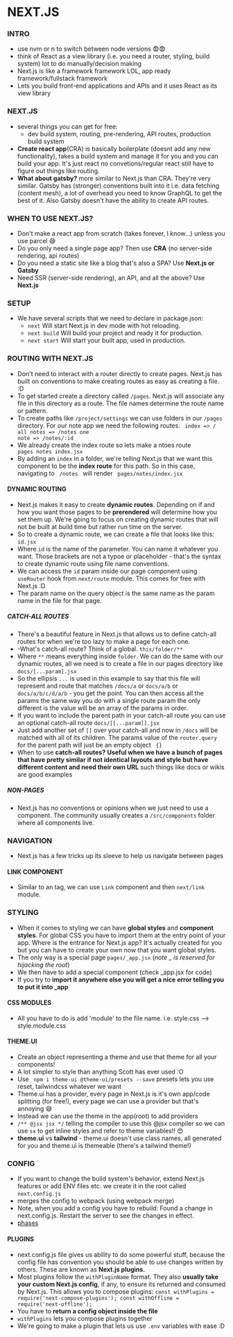 # NEXT.JS

### INTRO

- use nvm or n to switch between node versions 😨😨
- think of React as a view library (i.e. you need a router, styling, build system) lot to do manually/decision making
- Next.js is like a framework framework LOL, app ready framework/fullstack framework
- Lets you build front-end applications and APIs and it uses React as its view library

### NEXT.JS
- several things you can get for free:
  - dev build system, routing, pre-rendering, API routes, production build system
- **Create react app**(CRA) is basically boilerplate (doesnt add any new functionality), takes a build system and manage it for you and you can build your app. It's just react no convetions/regular react still have to figure out things like routing.
- **What about gatsby?** more similar to Next.js than CRA. They're very similar. Gatsby has (stronger) conventions built into it i.e. data fetching (content mesh), a lot of overhead you need to know GraphQL to get the best of it. Also Gatsby doesn't have the ability to create API routes.

### WHEN TO USE NEXT.JS?
- Don't make a react app from scratch (takes forever, I know...) unless you use parcel 😅
- Do you only need a single page app? Then use **CRA** (no server-side rendering, api routes)
- Do you need a static site like a blog that's also a SPA? Use **Next.js or Gatsby**
- Need SSR (server-side rendering), an API, and all the above? Use **Next.js**

### SETUP
- We have several scripts that we need to declare in package.json: 
  - <code>next</code> Will start Next.js in dev mode with hot reloading.
  - <code>next build</code> Will build your project and ready it for production.
  - <code>next start</code> Will start your built app, used in production.

### ROUTING WITH NEXT.JS
- Don't need to interact with a router directly to create pages. Next.js has built on conventions to make creating routes as easy as creating a file. :D
- To get started create a directory called <code>/pages</code>. Next.js will associate any file in this directory as a route. The file names determine the route name or pattern.
- To create paths like <code>/project/settings</code> we can use folders in our <code>/pages</code> directory. For our note app we need the following routes:
  <code> index => /
  all notes => /notes
  one note => /notes/:id
  </code>
- We already create the index route so lets make a ntoes route 
  <code> pages
            notes
              index.jsx
  </code>
- By adding an <code>index</code> in a folder, we're telling Next.js that we want this component to be the **index route** for this path. So in this case, navigating to <code> /notes </code> will render <code> pages/notes/index.jsx</code>
  
#### DYNAMIC ROUTING
- Next.js makes it easy to create **dynamic routes**. Depending on if and how you want those pages to be **prerendered** will determine how you set them up. We're going to focus on creating dynamic routes that will not be built at build time but rather run time on the server.
- So to create a dynamic route, we can create a file that looks like this: <code>id.jsx</code>
- Where <code>id</code> is the name of the parameter. You can name it whatever you want. Those brackets are not a typoe or placeholder - that's the syntax to create dynamic route using file name conventions.
- We can access the <code>id</code> param inside our page component using <code>useRouter</code> hook from <code>next/route</code> module. This comes for free with Next.js :D
- The param name on the query object is the same name as the param name in the file for that page.

##### CATCH-ALL ROUTES
- There's a beautiful feature in Next.js that allows us to define catch-all routes for when we're too lazy to make a page for each one.
- -What's catch-all route? Think of a global. <code>this/folder/**</code>
- Where <code>**</code> means everything inside <code>folder</code>. We can do the same with our dynamic routes, all we need is to create a file in our pages directory like <code>docs/[...param].jsx</code>
- So the ellipsis <code>...</code> is used in this example to say that this file will represent and route that matches <code>/docs/a</code> or <code>docs/a/b</code> or <code>docs/a/b/c/d/a/b</code> - you get the point. You can then access all the params the same way you do with a single route param the only different is the value will be an array of the params in order.
- If you want to include the parent path in your catch-all route you can use an optional catch-all route <code>docs/[[...param]].jsx</code>
- Just add another set of <code>[]</code> over your catch-all and now in <code>/docs</code> will be matched with all of its children. The params value of the <code>router.query</code> for the parent path will just be an empty object <code> {} </code>
- When to use **catch-all routes?** **Useful when we have a bunch of pages that have pretty similar if not identical layouts and style but have different content and need their own URL** such things like docs or wikis are good examples

##### NON-PAGES
- Next.js has no conventions or opinions when we just need to use a component. The community usually creates a <code>/src/components</code> folder where all components live.

### NAVIGATION
- Next.js has a few tricks up its sleeve to help us navigate between pages

#### LINK COMPONENT
- Similar to an <code><a></code> tag, we can use <code>Link</code> component and then <code>next/link</code> module.



### STYLING
- When it comes to styling we can have **global styles** and **component styles**. For global CSS you have to import them at the entry point of your app. Where is the entrance for Next.js app? It's actually created for you but you can have to create your own now that you want global styles.
- The only way is a special page <code>pages/_app.jsx</code> (*note _ is reserved for hijacking the root*)
- We then have to add a special component (check _app.jsx for code)
- If you try to **import it anywhere else you will get a nice error telling you to put it into _app**

#### CSS MODULES
- All you have to do is add 'module' to the file name. i.e. style.css --> style.module.css

#### THEME.UI
- Create an object representing a theme and use that theme for all your components!
- A lot simpler to style than anything Scott has ever used :O
- Use <code> npm i theme-ui @theme-ui/presets --save</code> presets lets you use reset, tailwindcss whatever we want
- Theme.ui has a provider, every page in Next.js is it's own app/code splitting (for free!), every page we can use a provider but that's annoying 😅
- Instead we can use the theme in the app(root) to add providers
- <code>/** @jsx jsx */</code> telling the compiler to use this @jsx compiler so we can use <code>sx</code> to get  inline styles and refer to theme variables!! 😍
- **theme.ui** vs **tailwind** - theme.ui doesn't use class names, all generated for you and theme.ui is themeable (there's a tailwind theme!)


### CONFIG 
- If you want to change the build system's behavior, extend Next.js features or add ENV files etc. we create it in the root called <code>next.config.js</code>
- merges the config to webpack (using webpack merge)
- Note, when you add a config you have to rebuild: Found a change in next.config.js. Restart the server to see the changes in effect. 
- [phases](https://github.com/vercel/next.js/blob/canary/packages/next/next-server/lib/constants.ts#L1-L4)
#### PLUGINS
- next.config.js file gives us ability to do some powerful stuff, because the config file has convention you should be able to use changes written by others. These are known as **Next.js plugins.**
- Most plugins follow the <code>withPluginName</code> format. They also **usually take your custom Next.js config**, if any, to ensure its returned and consumed by Next.js. This allows you to compose plugins:
 <code>const withPlugins = require('next-compose-plugins'); const withOffline = require('next-offline');</code>
- You have to **return a config object inside the file**
- <code>withPlugins</code> lets you compose plugins together
- We're going to make a plugin that lets us use <code>.env</code> variables with ease :D